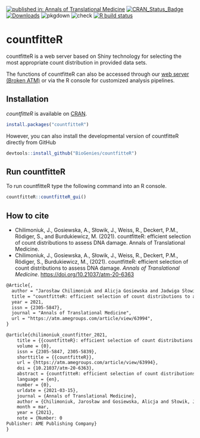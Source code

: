   <!-- badges: start -->
[![published in: Annals of Translational Medicine](https://img.shields.io/badge/published%20in-ATM-green.svg)](https://atm.amegroups.com/article/view/63994)
[![CRAN_Status_Badge](http://www.r-pkg.org/badges/version/countfitteR)](https://cran.r-project.org/package=countfitteR)
[![Downloads](http://cranlogs.r-pkg.org/badges/countfitteR)](https://cran.r-project.org/package=countfitteR)
![pkgdown](https://github.com/BioGenies/countfitteR/workflows/pkgdown/badge.svg)
![check](https://github.com/BioGenies/countfitteR/workflows/check/badge.svg)
[![R build status](https://github.com/BioGenies/countfitteR/workflows/R-CMD-check/badge.svg)](https://github.com/BioGenies/countfitteR/actions)
  <!-- badges: end -->

# countfitteR

countfitteR is a web server based on Shiny technology for selecting the most appropriate count distribution in provided data sets. 

The functions of countfitteR can also be accessed through our [web server (Broken ATM)](http://biongram.biotech.uni.wroc.pl/countfitteR/) or via the R console for customized analysis pipelines.

## Installation

*countfitteR* is available on [CRAN](https://cran.r-project.org/package=countfitteR). 

```R
install.packages("countfitteR")
```

However, you can also install the developmental version of countfitteR directly from GitHub

```R
devtools::install_github("BioGenies/countfitteR")
```

## Run countfitteR

To run countfitteR type the following command into an R console.

```R
countfitteR::countfitteR_gui()
```

## How to cite

- Chilimoniuk, J., Gosiewska, A., Słowik, J., Weiss, R., Deckert, P.M., Rödiger, S., and Burdukiewicz, M. (2021). countfitteR: efficient selection of count distributions to assess DNA damage. Annals of Translational Medicine.
- Chilimoniuk, J., Gosiewska, A., Słowik, J., Weiss, R., Deckert, P.M., Rödiger, S., Burdukiewicz, M., (2021). countfitteR: efficient selection of count distributions to assess DNA damage. *Annals of Translational Medicine*. https://doi.org/10.21037/atm-20-6363


```tex
@Article{,
  author = "Jarosław Chilimoniuk and Alicja Gosiewska and Jadwiga Słowik and Romano Weiss and P. Markus Deckert and Stefan Rödiger and Michał Burdukiewicz",
  title = "countfitteR: efficient selection of count distributions to assess DNA damage",
  year = 2021, 
  issn = {2305-5847},
  journal = "Annals of Translational Medicine",
  url = "https://atm.amegroups.com/article/view/63994",
}

@article{chilimoniuk_countfitter_2021,
	title = {{countfitteR}: efficient selection of count distributions to assess {DNA} damage},
	volume = {0},
	issn = {2305-5847, 2305-5839},
	shorttitle = {{countfitteR}},
	url = {https://atm.amegroups.com/article/view/63994},
	doi = {10.21037/atm-20-6363},
	abstract = {countfitteR: efficient selection of count distributions to assess DNA damage},
	language = {en},
	number = {0},
	urldate = {2021-03-15},
	journal = {Annals of Translational Medicine},
	author = {Chilimoniuk, Jarosław and Gosiewska, Alicja and Słowik, Jadwiga and Weiss, Romano and Deckert, P. Markus and Rödiger, Stefan and Burdukiewicz, Michał},
	month = mar,
	year = {2021},
	note = {Number: 0
Publisher: AME Publishing Company}
}
```
